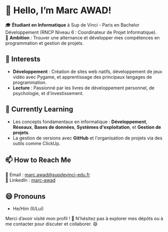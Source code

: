 # 👋 Hello, I’m Marc AWAD!

🎓 **Étudiant en Informatique** à Sup de Vinci - Paris en Bachelor Développement (RNCP Niveau 6 : Coordinateur de Projet Informatique).  
🌟 **Ambition** : Trouver une alternance et développer mes compétences en programmation et gestion de projets.

## 👀 Interests  
- **Développement** : Création de sites web natifs, développement de jeux vidéo avec Pygame, et apprentissage des principaux langages de programmation.  
- **Lecture** : Passionné par les livres de développement personnel, de psychologie, et d'investissement.  

## 🌱 Currently Learning  
- Les concepts fondamentaux en informatique : **Développement**, **Réseaux**, **Bases de données**, **Systèmes d'exploitation**, et **Gestion de projets**.  
- La gestion de versions avec **GitHub** et l'organisation de projets via des outils comme ClickUp.  

## 📫 How to Reach Me  
📧 Email : [marc.awad@supdevinci-edu.fr](mailto:marc.awad@supdevinci-edu.fr)  
💼 LinkedIn : [marc-awad](https://www.linkedin.com/in/marc-awad)  

## 😄 Pronouns  
- He/Him (Il/Lui)

Merci d’avoir visité mon profil ! 🚀 N'hésitez pas à explorer mes dépôts ou à me contacter pour discuter et collaborer. 😄
